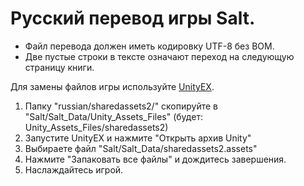 # Русский перевод игры Salt.

* Файл перевода должен иметь кодировку UTF-8 без BOM.
* Две пустые строки в тексте означают переход на следующую страницу книги.

Для замены файлов игры используйте [UnityEX](http://www.zoneofgames.ru/forum/index.php?showtopic=36240).

1. Папку "russian/sharedassets2/" скопируйте в "Salt/Salt_Data/Unity_Assets_Files" (будет: Unity_Assets_Files/sharedassets2)
2. Запустите UnityEX и нажмите "Открыть архив Unity"
3. Выбираете файл "Salt/Salt_Data/sharedassets2.assets"
4. Нажмите "Запаковать все файлы" и дождитесь завершения.
5. Наслаждайтесь игрой.

